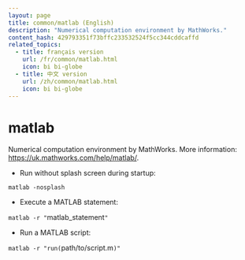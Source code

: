 ```yaml
---
layout: page
title: common/matlab (English)
description: "Numerical computation environment by MathWorks."
content_hash: 429793351f73bffc233532524f5cc344cddcaffd
related_topics:
  - title: français version
    url: /fr/common/matlab.html
    icon: bi bi-globe
  - title: 中文 version
    url: /zh/common/matlab.html
    icon: bi bi-globe
---
```

# matlab

Numerical computation environment by MathWorks.
More information: <https://uk.mathworks.com/help/matlab/>.

- Run without splash screen during startup:

`matlab -nosplash`

- Execute a MATLAB statement:

`matlab -r "`<span class="tldr-var badge badge-pill bg-dark-lm bg-white-dm text-white-lm text-dark-dm font-weight-bold">matlab_statement</span>`"`

- Run a MATLAB script:

`matlab -r "run(`<span class="tldr-var badge badge-pill bg-dark-lm bg-white-dm text-white-lm text-dark-dm font-weight-bold">path/to/script.m</span>`)"`
